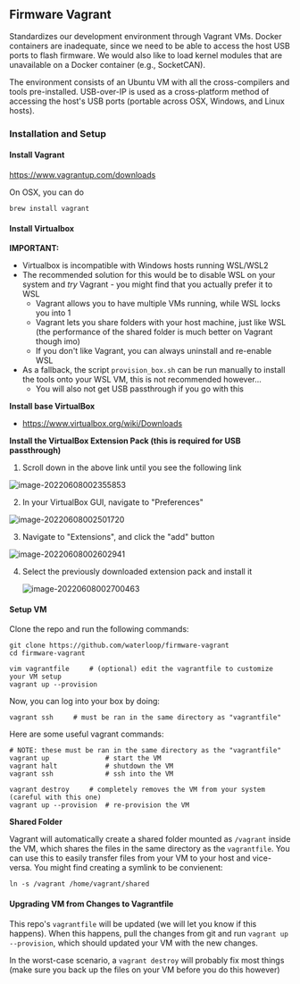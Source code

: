 ## Firmware Vagrant

Standardizes our development environment through Vagrant VMs. Docker containers are inadequate, since we need to be able to access the host USB ports to flash firmware. We would also like to load kernel modules that are unavailable on a Docker container (e.g., SocketCAN).

The environment consists of an Ubuntu VM with all the cross-compilers and tools pre-installed. USB-over-IP is used as a cross-platform method of accessing the host's USB ports (portable across OSX, Windows, and Linux hosts).

### Installation and Setup

#### Install Vagrant

https://www.vagrantup.com/downloads

On OSX, you can do

```shell
brew install vagrant
```

#### Install Virtualbox

**IMPORTANT:**

* Virtualbox is incompatible with Windows hosts running WSL/WSL2
* The recommended solution for this would be to disable WSL on your system and *try* Vagrant - you might find that you actually prefer it to WSL
  * Vagrant allows you to have multiple VMs running, while WSL locks you into 1
  * Vagrant lets you share folders with your host machine, just like WSL (the performance of the shared folder is much better on Vagrant though imo)
  * If you don't like Vagrant, you can always uninstall and re-enable WSL
* As a fallback, the script `provision_box.sh` can be run manually to install the tools onto your WSL VM, this is not recommended however...
  * You will also not get USB passthrough if you go with this

**Install base VirtualBox**

* https://www.virtualbox.org/wiki/Downloads

**Install the VirtualBox Extension Pack (this is required for USB passthrough)**

1. Scroll down in the above link until you see the following link

![image-20220608002355853](/Users/ryanmah/shared/Waterloop/firmware/firmware-vagrant/readme.assets/image-20220608002355853.png)

2. In your VirtualBox GUI, navigate to "Preferences"

![image-20220608002501720](/Users/ryanmah/shared/Waterloop/firmware/firmware-vagrant/readme.assets/image-20220608002501720.png)

3. Navigate to "Extensions", and click the "add" button

![image-20220608002602941](/Users/ryanmah/shared/Waterloop/firmware/firmware-vagrant/readme.assets/image-20220608002602941.png)

4. Select the previously downloaded extension pack and install it

   ![image-20220608002700463](/Users/ryanmah/shared/Waterloop/firmware/firmware-vagrant/readme.assets/image-20220608002700463.png)



#### Setup VM

Clone the repo and run the following commands:

```shell
git clone https://github.com/waterloop/firmware-vagrant
cd firmware-vagrant

vim vagrantfile 	# (optional) edit the vagrantfile to customize your VM setup
vagrant up --provision
```

Now, you can log into your box by doing:

```shell
vagrant ssh 	# must be ran in the same directory as "vagrantfile"
```

Here are some useful vagrant commands:

```shell
# NOTE: these must be ran in the same directory as the "vagrantfile"
vagrant up 				# start the VM
vagrant halt 			# shutdown the VM
vagrant ssh 			# ssh into the VM

vagrant destroy 	# completely removes the VM from your system (careful with this one)
vagrant up --provision 	# re-provision the VM
```

**Shared Folder**

Vagrant will automatically create a shared folder mounted as `/vagrant` inside the VM, which shares the files in the same directory as the `vagrantfile`.  You can use this to easily transfer files from your VM to your host and vice-versa. You might find creating a symlink to be convienent:

```shell
ln -s /vagrant /home/vagrant/shared
```

#### Upgrading VM from Changes to Vagrantfile

This repo's `vagrantfile` will be updated (we will let you know if this happens). When this happens, pull the changes from git and run `vagrant up --provision`, which should updated your VM with the new changes.

In the worst-case scenario, a `vagrant destroy` will probably fix most things (make sure you back up the files on your VM before you do this however)
